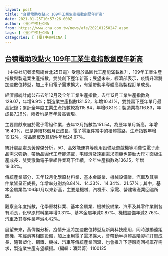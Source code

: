 ```yaml
---
layout: post
title: "台積電助攻點火 109年工業生產指數創歷年新高"
date: 2021-01-25T10:57:26.000Z
author: (臺)中央社CNA
from: https://www.cna.com.tw/news/afe/202101250247.aspx
tags: [ (臺)中央社CNA ]
categories: [ (臺)中央社CNA ]
---
```

<!--1611572246000-->
[台積電助攻點火 109年工業生產指數創歷年新高](https://www.cna.com.tw/news/afe/202101250247.aspx)
------

<div>
<div></div><div class="paragraph"><p>（中央社記者梁珮綺台北25日電）受惠於晶圓代工產能滿載推升，109年工業生產指數與製造業生產指數，雙雙創下歷年新高；展望未來，經濟部表示，疫情升溫將加速數位轉型，加上車用電子需求擴大，有望帶動半導體高階製程訂單成長。</p><p>經濟部統計處公布去年12月及全年工業生產指數，去年12月工業生產指數為129.07，年增9.9%；製造業生產指數131.52，年增10.41%，雙雙寫下歷年單月最高紀錄；累計全年度工業生產指數較為115.84，年增6.81%；製造業為116.83，年成長7.26%，兩者均是歷年最高表現。</p><p>主要貢獻來自於電子零組件業，去年12月指數為151.54，為歷年單月新高，年增16.40%，已是連續13個月正成長，電子零組件當中的積體電路，生產指數年增19.12%，液晶面板及其組件年增24.87%。</p><p>統計處副處長黃偉傑分析，5G、高效能運算等應用設備及遊戲機等消費性電子產品需求強勁，帶動晶圓代工產能滿載，宅經濟及遠距需求商機也帶動大尺寸面板生產成長，雙雙激勵電子零組件業寫下佳績，全年生產指數為136.15，年增19.33%。</p><p>傳統產業部分，去年12月化學原材料業、基本金屬業、機械設備業、汽車及其零件業皆呈正成長，年增率分別為8.84%、14.33%、14.34%、21.57%；其中，基本金屬業為106年1月以來新高，主要是機械、汽機車、家電、營建等產業回溫所致。</p><p>觀察全年度指數，化學原材料業、基本金屬業、機械設備業、汽車及其零件業則各有消長，化學原材料業年增0.31%、基本金屬年減0.87%、機械設備年減2.76%、汽車及其零件業年減4.42%。</p><p>展望未來，黃偉傑分析，疫情升溫將加速數位轉型及新興科技應用，同時激勵遠距商機、宅經濟等相關設備，加上車用電子需求擴大，會帶動半導體高階製程訂單成長，隨著塑化、鋼鐵、機械、汽車等傳統產業回溫，也會推升下游廠商回補庫存需求，製造業生產有望續揚。（編輯：潘羿菁）1100125</p></div>
</div>
